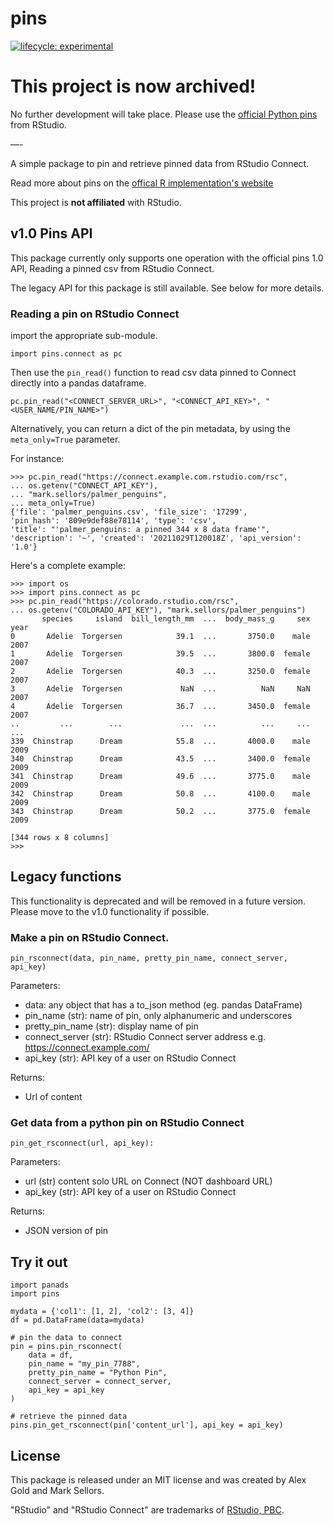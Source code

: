 # pins

<!-- badges: start -->
[![lifecycle:
experimental](https://img.shields.io/badge/lifecycle-experimental-orange.svg)](https://lifecycle.r-lib.org/articles/stages.html)
<!-- badges: end -->

# This project is now archived!

No further development will take place.
Please use the [official Python pins](https://github.com/rstudio/pins-python) from RStudio.

—-


A simple package to pin and retrieve pinned data from RStudio Connect.

Read more about pins on the [offical R implementation's website](https://pins.rstudio.com)

This project is **not affiliated** with RStudio.

## v1.0 Pins API

This package currently only supports one operation with the official pins 1.0 API,
Reading a pinned csv from RStudio Connect.

The legacy API for this package is still available. See below for more details.

### Reading a pin on RStudio Connect

import the appropriate sub-module.

```
import pins.connect as pc
```

Then use the `pin_read()` function to read csv data pinned to Connect directly into a pandas dataframe.

```
pc.pin_read("<CONNECT_SERVER_URL>", "<CONNECT_API_KEY>", "<USER_NAME/PIN_NAME>")
```

Alternatively, you can return a dict of the pin metadata, by using the `meta_only=True` parameter.

For instance:

```
>>> pc.pin_read("https://connect.example.com.rstudio.com/rsc", 
... os.getenv("CONNECT_API_KEY"), 
... "mark.sellors/palmer_penguins",
... meta_only=True)
{'file': 'palmer_penguins.csv', 'file_size': '17299', 
'pin_hash': '809e9def88e78114', 'type': 'csv',
'title': "'palmer_penguins: a pinned 344 x 8 data frame'",
'description': '~', 'created': '20211029T120018Z', 'api_version': '1.0'}
```

Here's a complete example:

```
>>> import os
>>> import pins.connect as pc
>>> pc.pin_read("https://colorado.rstudio.com/rsc", 
... os.getenv("COLORADO_API_KEY"), "mark.sellors/palmer_penguins")
       species     island  bill_length_mm  ...  body_mass_g     sex  year
0       Adelie  Torgersen            39.1  ...       3750.0    male  2007
1       Adelie  Torgersen            39.5  ...       3800.0  female  2007
2       Adelie  Torgersen            40.3  ...       3250.0  female  2007
3       Adelie  Torgersen             NaN  ...          NaN     NaN  2007
4       Adelie  Torgersen            36.7  ...       3450.0  female  2007
..         ...        ...             ...  ...          ...     ...   ...
339  Chinstrap      Dream            55.8  ...       4000.0    male  2009
340  Chinstrap      Dream            43.5  ...       3400.0  female  2009
341  Chinstrap      Dream            49.6  ...       3775.0    male  2009
342  Chinstrap      Dream            50.8  ...       4100.0    male  2009
343  Chinstrap      Dream            50.2  ...       3775.0  female  2009

[344 rows x 8 columns]
>>> 
```

## Legacy functions

This functionality is deprecated and will be removed in a future version.
Please move to the v1.0 functionality if possible.

### Make a pin on RStudio Connect.

```
pin_rsconnect(data, pin_name, pretty_pin_name, connect_server, api_key)
```
  
Parameters:

* data: any object that has a to_json method (eg. pandas DataFrame)
* pin_name (str): name of pin, only alphanumeric and underscores
* pretty_pin_name (str): display name of pin
* connect_server (str): RStudio Connect server address e.g. https://connect.example.com/
* api_key (str): API key of a user on RStudio Connect
      
Returns:

* Url of content
  

### Get data from a python pin on RStudio Connect

```
pin_get_rsconnect(url, api_key):
```

Parameters:

* url (str) content solo URL on Connect (NOT dashboard URL)
* api_key (str): API key of a user on RStudio Connect
      
Returns:

* JSON version of pin


## Try it out

```
import panads
import pins

mydata = {'col1': [1, 2], 'col2': [3, 4]}
df = pd.DataFrame(data=mydata)

# pin the data to connect
pin = pins.pin_rsconnect(
    data = df, 
    pin_name = "my_pin_7788", 
    pretty_pin_name = "Python Pin", 
    connect_server = connect_server, 
    api_key = api_key
)

# retrieve the pinned data
pins.pin_get_rsconnect(pin['content_url'], api_key = api_key)
```

## License

This package is released under an MIT license and was created by Alex Gold and Mark Sellors.

"RStudio" and "RStudio Connect" are trademarks of [RStudio, PBC](https://rstudio.com).

